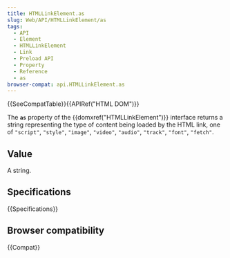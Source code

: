 ```yaml
---
title: HTMLLinkElement.as
slug: Web/API/HTMLLinkElement/as
tags:
  - API
  - Element
  - HTMLLinkElement
  - Link
  - Preload API
  - Property
  - Reference
  - as
browser-compat: api.HTMLLinkElement.as
---
```

{{SeeCompatTable}}{{APIRef("HTML DOM")}}

The **`as`** property of the {{domxref("HTMLLinkElement")}}
interface returns a string representing the type of content being
loaded by the HTML link, one of `"script"`, `"style"`,
`"image"`, `"video"`, `"audio"`, `"track"`,
`"font"`, `"fetch"`.

## Value

A string.

## Specifications

{{Specifications}}

## Browser compatibility

{{Compat}}
